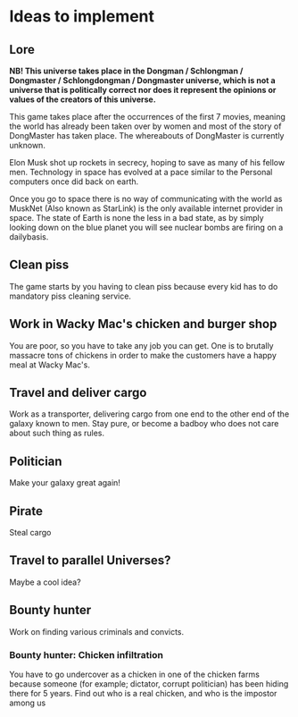 # Ideas to implement

## Lore

**NB! This universe takes place in the Dongman / Schlongman / Dongmaster / Schlongdongman / Dongmaster universe, which is not a universe that is politically correct nor does it represent the opinions or values of the creators of this universe.**

This game takes place after the occurrences of the first 7 movies, meaning the world has already been taken over by women and most of the story of DongMaster has taken place. The whereabouts of DongMaster is currently unknown.

Elon Musk shot up rockets in secrecy, hoping to save as many of his fellow men.
Technology in space has evolved at a pace similar to the Personal computers once did back on earth.

Once you go to space there is no way of communicating with the world as MuskNet (Also known as StarLink) is the only available internet provider in space.
The state of Earth is none the less in a bad state, as by simply looking down on the blue planet you will see nuclear bombs are firing on a dailybasis.

## Clean piss

The game starts by you having to clean piss because every kid has to do mandatory piss cleaning service.

## Work in Wacky Mac's chicken and burger shop

You are poor, so you have to take any job you can get. One is to brutally massacre tons of chickens in order to make the customers have a happy meal at Wacky Mac's.

## Travel and deliver cargo

Work as a transporter, delivering cargo from one end to the other end of the galaxy known to men.
Stay pure, or become a badboy who does not care about such thing as rules.

## Politician

Make your galaxy great again!

## Pirate

Steal cargo

## Travel to parallel Universes?

Maybe a cool idea?

## Bounty hunter

Work on finding various criminals and convicts.

### Bounty hunter: Chicken infiltration

You have to go undercover as a chicken in one of the chicken farms because someone (for example; dictator, corrupt politician) has been hiding there for 5 years.
Find out who is a real chicken, and who is the impostor among us
